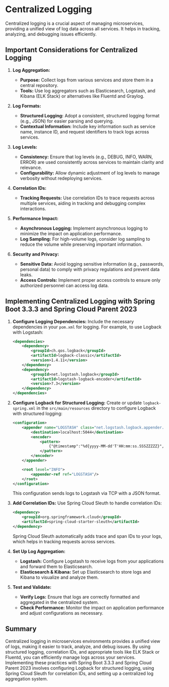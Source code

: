 # Centralized Logging

Centralized logging is a crucial aspect of managing microservices, providing a unified view of log data across all services. It helps in tracking, analyzing, and debugging issues efficiently.

## Important Considerations for Centralized Logging

1. **Log Aggregation:**
   - **Purpose:** Collect logs from various services and store them in a central repository.
   - **Tools:** Use log aggregators such as Elasticsearch, Logstash, and Kibana (ELK Stack) or alternatives like Fluentd and Graylog.

2. **Log Formats:**
   - **Structured Logging:** Adopt a consistent, structured logging format (e.g., JSON) for easier parsing and querying.
   - **Contextual Information:** Include key information such as service name, instance ID, and request identifiers to track logs across services.

3. **Log Levels:**
   - **Consistency:** Ensure that log levels (e.g., DEBUG, INFO, WARN, ERROR) are used consistently across services to maintain clarity and relevance.
   - **Configurability:** Allow dynamic adjustment of log levels to manage verbosity without redeploying services.

4. **Correlation IDs:**
   - **Tracking Requests:** Use correlation IDs to trace requests across multiple services, aiding in tracking and debugging complex interactions.

5. **Performance Impact:**
   - **Asynchronous Logging:** Implement asynchronous logging to minimize the impact on application performance.
   - **Log Sampling:** For high-volume logs, consider log sampling to reduce the volume while preserving important information.

6. **Security and Privacy:**
   - **Sensitive Data:** Avoid logging sensitive information (e.g., passwords, personal data) to comply with privacy regulations and prevent data leaks.
   - **Access Controls:** Implement proper access controls to ensure only authorized personnel can access log data.

## Implementing Centralized Logging with Spring Boot 3.3.3 and Spring Cloud Parent 2023

1. **Configure Logging Dependencies:**
   Include the necessary dependencies in your `pom.xml` for logging. For example, to use Logback with Logstash:

   ```xml
   <dependencies>
       <dependency>
           <groupId>ch.qos.logback</groupId>
           <artifactId>logback-classic</artifactId>
           <version>1.4.11</version>
       </dependency>
       <dependency>
           <groupId>net.logstash.logback</groupId>
           <artifactId>logstash-logback-encoder</artifactId>
           <version>7.3</version>
       </dependency>
   </dependencies>
   ```

2. **Configure Logback for Structured Logging:**
   Create or update `logback-spring.xml` in the `src/main/resources` directory to configure Logback with structured logging:

   ```xml
   <configuration>
       <appender name="LOGSTASH" class="net.logstash.logback.appender.LogstashTcpSocketAppender">
           <destination>localhost:5044</destination>
           <encoder>
               <pattern>
                   {"@timestamp":"%d{yyyy-MM-dd'T'HH:mm:ss.SSSZZZZZ}", "message":"%message", "logger":"%logger", "level":"%level", "thread":"%thread", "context":"%mdc"}
               </pattern>
           </encoder>
       </appender>

       <root level="INFO">
           <appender-ref ref="LOGSTASH"/>
       </root>
   </configuration>
   ```

   This configuration sends logs to Logstash via TCP with a JSON format.

3. **Add Correlation IDs:**
   Use Spring Cloud Sleuth to handle correlation IDs:

   ```xml
   <dependency>
       <groupId>org.springframework.cloud</groupId>
       <artifactId>spring-cloud-starter-sleuth</artifactId>
   </dependency>
   ```

   Spring Cloud Sleuth automatically adds trace and span IDs to your logs, which helps in tracking requests across services.

4. **Set Up Log Aggregation:**
   - **Logstash:** Configure Logstash to receive logs from your applications and forward them to Elasticsearch.
   - **Elasticsearch & Kibana:** Set up Elasticsearch to store logs and Kibana to visualize and analyze them.

5. **Test and Validate:**
   - **Verify Logs:** Ensure that logs are correctly formatted and aggregated in the centralized system.
   - **Check Performance:** Monitor the impact on application performance and adjust configurations as necessary.

## Summary

Centralized logging in microservices environments provides a unified view of logs, making it easier to track, analyze, and debug issues. By using structured logging, correlation IDs, and appropriate tools like ELK Stack or Fluentd, you can efficiently manage logs across your services. Implementing these practices with Spring Boot 3.3.3 and Spring Cloud Parent 2023 involves configuring Logback for structured logging, using Spring Cloud Sleuth for correlation IDs, and setting up a centralized log aggregation system.
